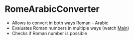 # RomeArabicConverter
- Allows to convert in both ways Roman - Arabic
- Evaluates Roman numbers in multiple ways (watch [Main](https://github.com/noVibe/RomeNumberService/blob/main/src/Main.java))
- Checks if Roman number is possible
